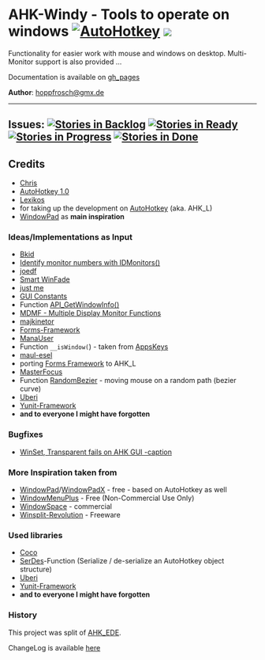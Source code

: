 # AHK-Windy - Tools to operate on windows [![AutoHotkey](https://img.shields.io/badge/Language-AutoHotkey-yellowgreen.svg)](https://autohotkey.com/) ![](https://img.shields.io/badge/State-Stable-green.svg)

Functionality for easier work with mouse and windows on desktop. Multi-Monitor support is also provided ...

Documentation is available on [gh_pages](http://hoppfrosch.github.io/AHK_Windy)

**Author**: [hoppfrosch@gmx.de](mailto:hoppfrosch@gmx.de)

----------
**Issues**: [![Stories in Backlog](https://badge.waffle.io/hoppfrosch/AHK_Windy.svg?label=backlog&title=Backlog)](http://waffle.io/hoppfrosch/AHK_Windy) [![Stories in Ready](https://badge.waffle.io/hoppfrosch/AHK_Windy.svg?label=ready&title=Ready)](http://waffle.io/hoppfrosch/AHK_Windy) [![Stories in Progress](https://badge.waffle.io/hoppfrosch/AHK_Windy.svg?label=In%20Progress&title=In%20Progress)](http://waffle.io/hoppfrosch/AHK_Windy) [![Stories in Done](https://badge.waffle.io/hoppfrosch/AHK_Windy.svg?label=done&title=Done)](http://waffle.io/hoppfrosch/AHK_Windy)
----------
## Credits

- [Chris](http://www.autohotkey.com/board/user/2-chris/)
 - [AutoHotkey 1.0](http://www.autohotkey.com/)
- [Lexikos](http://www.autohotkey.com/board/user/2446-lexikos/)
 - for taking up the development on [AutoHotkey](http://l.autohotkey.net/) (aka. AHK_L)
 - [WindowPad](http://http://www.autohotkey.com/board/topic/19990-windowpad-window-moving-tool) as **main inspiration**
 
### Ideas/Implementations as Input
- [Bkid](http://ahkscript.org/boards/memberlist.php?mode=viewprofile&u=55)
 - [Identify monitor numbers with IDMonitors()](http://http://ahkscript.org/boards/viewtopic.php?f=6&t=3761&p=19836)
- [joedf](http://ahkscript.org/boards/memberlist.php?mode=viewprofile&u=55)
 - [Smart WinFade](http://ahkscript.org/boards/viewtopic.php?f=6&t=512)
- [just me](https://github.com/AHK-just-me)
 - [GUI Constants](https://github.com/AHK-just-me/AHK_Gui_Constants)
 - Function [API_GetWindowInfo()](http://www.autohotkey.com/board/topic/69254-func-api-getwindowinfo-ahk-l/)
 - [MDMF - Multiple Display Monitor Functions](http://ahkscript.org/boards/viewtopic.php?f=6&t=4606)
- [majkinetor](http://www.autohotkey.com/board/user/1763-majkinetor/)
 - [Forms-Framework](https://github.com/maul-esel/FormsFramework)
- [ManaUser](http://www.autohotkey.com/board/user/3558-manauser/)
 - Function `__isWindow(`) - taken from [AppsKeys](http://www.autohotkey.com/board/topic/25393-appskeys-a-suite-of-simple-utility-hotkeys/)
- [maul-esel](https://github.com/maul-esel)
 - porting [Forms Framework](https://github.com/maul-esel/FormsFramework) to AHK_L
- [MasterFocus](https://github.com/MasterFocus)
 - Function [RandomBezier](https://github.com/MasterFocus/AutoHotkey/tree/master/Functions/RandomBezier) - moving mouse on a random path (bezier curve)
- [Uberi](http://www.autohotkey.com/board/user/12435-uberi/) 
 - [Yunit-Framework](https://github.com/Uberi/Yunit)
- **and to everyone I might have forgotten** 

### Bugfixes
 - [WinSet, Transparent fails on AHK GUI -caption ](http://www.autohotkey.com/board/topic/67874-winset-transparent-fails-on-ahk-gui-caption/)

### More Inspiration taken from ###

- [WindowPad](http://http://www.autohotkey.com/board/topic/19990-windowpad-window-moving-tool)/[WindowPadX](https://github.com/hoppfrosch/WindowPadX) - free - based on AutoHotkey as well
- [WindowMenuPlus](http://www.moo0.com/?top=http://www.moo0.com/software/WindowMenuPlus/) - Free (Non-Commercial Use Only)  
- [WindowSpace](http://www.ntwind.com/software/windowspace.html) - commercial
- [Winsplit-Revolution](http://winsplit-revolution.com/) - Freeware

### Used libraries
- [Coco](https://gist.github.com/cocobelgica)
 - [SerDes](https://github.com/cocobelgica/AutoHotkey-SerDes)-Function (Serialize / de-serialize an AutoHotkey object structure)
- [Uberi](http://www.autohotkey.com/board/user/12435-uberi/) 
 - [Yunit-Framework](https://github.com/Uberi/Yunit)
- **and to everyone I might have forgotten** 


### History

This project was split of [AHK_EDE](https://github.com/hoppfrosch/AHK_EDE/).

ChangeLog is available [here](https://github.com/hoppfrosch/AHK_Windy/blob/master/ChangeLog.md)
